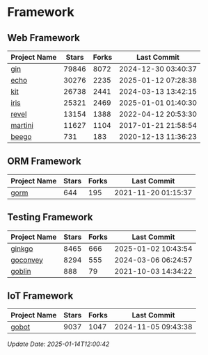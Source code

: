 # Framework

## Web Framework
| Project Name | Stars | Forks | Last Commit |
| ------------ | ----- | ----- | ----------- |
| [gin](https://github.com/gin-gonic/gin) | 79846 | 8072 | 2024-12-30 03:40:37 |
| [echo](https://github.com/labstack/echo) | 30276 | 2235 | 2025-01-12 07:28:38 |
| [kit](https://github.com/go-kit/kit) | 26738 | 2441 | 2024-03-13 13:42:15 |
| [iris](https://github.com/kataras/iris) | 25321 | 2469 | 2025-01-01 01:40:30 |
| [revel](https://github.com/revel/revel) | 13154 | 1388 | 2022-04-12 20:53:30 |
| [martini](https://github.com/go-martini/martini) | 11627 | 1104 | 2017-01-21 21:58:54 |
| [beego](https://github.com/astaxie/beego) | 731 | 183 | 2020-12-13 11:36:23 |

## ORM Framework
| Project Name | Stars | Forks | Last Commit |
| ------------ | ----- | ----- | ----------- |
| [gorm](https://github.com/jinzhu/gorm) | 644 | 195 | 2021-11-20 01:15:37 |

## Testing Framework
| Project Name | Stars | Forks | Last Commit |
| ------------ | ----- | ----- | ----------- |
| [ginkgo](https://github.com/onsi/ginkgo) | 8465 | 666 | 2025-01-02 10:43:54 |
| [goconvey](https://github.com/smartystreets/goconvey) | 8294 | 555 | 2024-03-06 06:24:57 |
| [goblin](https://github.com/franela/goblin) | 888 | 79 | 2021-10-03 14:34:22 |

## IoT Framework
| Project Name | Stars | Forks | Last Commit |
| ------------ | ----- | ----- | ----------- |
| [gobot](https://github.com/hybridgroup/gobot) | 9037 | 1047 | 2024-11-05 09:43:38 |

*Update Date: 2025-01-14T12:00:42*